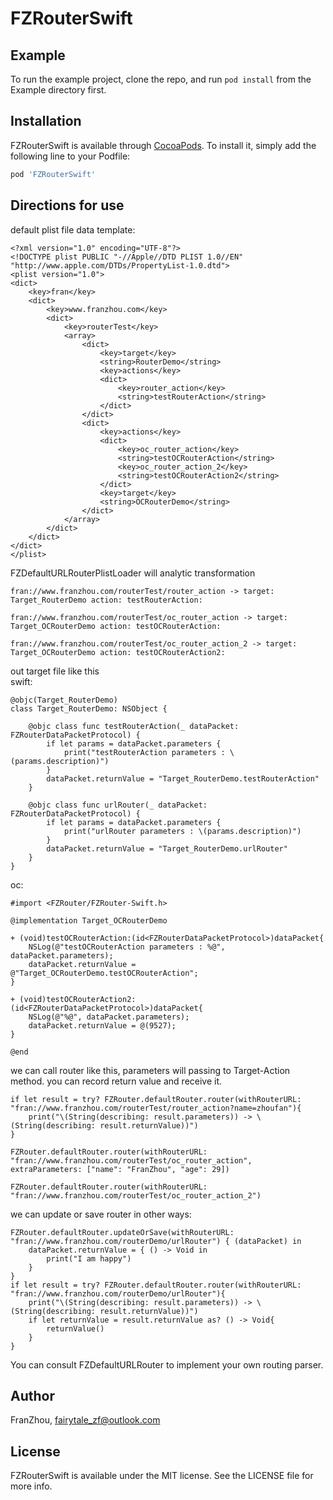 # FZRouterSwift

<!--
[![CI Status](https://img.shields.io/travis/FranZhou/FZRouterSwift.svg?style=flat)](https://travis-ci.org/FranZhou/FZRouterSwift)
[![Version](https://img.shields.io/cocoapods/v/FZRouterSwift.svg?style=flat)](https://cocoapods.org/pods/FZRouterSwift)
[![License](https://img.shields.io/cocoapods/l/FZRouterSwift.svg?style=flat)](https://cocoapods.org/pods/FZRouterSwift)
[![Platform](https://img.shields.io/cocoapods/p/FZRouterSwift.svg?style=flat)](https://cocoapods.org/pods/FZRouterSwift)
-->

## Example

To run the example project, clone the repo, and run `pod install` from the Example directory first.


## Installation

FZRouterSwift is available through [CocoaPods](https://cocoapods.org). To install
it, simply add the following line to your Podfile:

```ruby
pod 'FZRouterSwift'
```

## Directions for use

default plist file data template:
```
<?xml version="1.0" encoding="UTF-8"?>
<!DOCTYPE plist PUBLIC "-//Apple//DTD PLIST 1.0//EN" "http://www.apple.com/DTDs/PropertyList-1.0.dtd">
<plist version="1.0">
<dict>
    <key>fran</key>
    <dict>
        <key>www.franzhou.com</key>
        <dict>
            <key>routerTest</key>
            <array>
                <dict>
                    <key>target</key>
                    <string>RouterDemo</string>
                    <key>actions</key>
                    <dict>
                        <key>router_action</key>
                        <string>testRouterAction</string>
                    </dict>
                </dict>
                <dict>
                    <key>actions</key>
                    <dict>
                        <key>oc_router_action</key>
                        <string>testOCRouterAction</string>
                        <key>oc_router_action_2</key>
                        <string>testOCRouterAction2</string>
                    </dict>
                    <key>target</key>
                    <string>OCRouterDemo</string>
                </dict>
            </array>
        </dict>
    </dict>
</dict>
</plist>
```

FZDefaultURLRouterPlistLoader will analytic transformation 
```
fran://www.franzhou.com/routerTest/router_action -> target: Target_RouterDemo action: testRouterAction:

fran://www.franzhou.com/routerTest/oc_router_action -> target: Target_OCRouterDemo action: testOCRouterAction:

fran://www.franzhou.com/routerTest/oc_router_action_2 -> target: Target_OCRouterDemo action: testOCRouterAction2:
```

out target file like this  
swift:
```
@objc(Target_RouterDemo)
class Target_RouterDemo: NSObject {

    @objc class func testRouterAction(_ dataPacket: FZRouterDataPacketProtocol) {
        if let params = dataPacket.parameters {
            print("testRouterAction parameters : \(params.description)")
        }
        dataPacket.returnValue = "Target_RouterDemo.testRouterAction"
    }
    
    @objc class func urlRouter(_ dataPacket: FZRouterDataPacketProtocol) {
        if let params = dataPacket.parameters {
            print("urlRouter parameters : \(params.description)")
        }
        dataPacket.returnValue = "Target_RouterDemo.urlRouter"
    }
}
```

oc:
```
#import <FZRouter/FZRouter-Swift.h>

@implementation Target_OCRouterDemo

+ (void)testOCRouterAction:(id<FZRouterDataPacketProtocol>)dataPacket{
    NSLog(@"testOCRouterAction parameters : %@", dataPacket.parameters);
    dataPacket.returnValue = @"Target_OCRouterDemo.testOCRouterAction";
}

+ (void)testOCRouterAction2:(id<FZRouterDataPacketProtocol>)dataPacket{
    NSLog(@"%@", dataPacket.parameters);
    dataPacket.returnValue = @(9527);
}

@end
```

we can call router like this, parameters will passing to Target-Action method. you can record return value and receive it.
```
if let result = try? FZRouter.defaultRouter.router(withRouterURL: "fran://www.franzhou.com/routerTest/router_action?name=zhoufan"){
    print("\(String(describing: result.parameters)) -> \(String(describing: result.returnValue))")
}

FZRouter.defaultRouter.router(withRouterURL: "fran://www.franzhou.com/routerTest/oc_router_action", extraParameters: ["name": "FranZhou", "age": 29])

FZRouter.defaultRouter.router(withRouterURL: "fran://www.franzhou.com/routerTest/oc_router_action_2")
```

we can update or save router in other ways:
```
FZRouter.defaultRouter.updateOrSave(withRouterURL: "fran://www.franzhou.com/routerDemo/urlRouter") { (dataPacket) in
    dataPacket.returnValue = { () -> Void in
        print("I am happy")
    }
}
if let result = try? FZRouter.defaultRouter.router(withRouterURL: "fran://www.franzhou.com/routerDemo/urlRouter"){
    print("\(String(describing: result.parameters)) -> \(String(describing: result.returnValue))")
    if let returnValue = result.returnValue as? () -> Void{
        returnValue()
    }
}
```

You can consult FZDefaultURLRouter to implement your own routing parser.


## Author

FranZhou, fairytale_zf@outlook.com

## License

FZRouterSwift is available under the MIT license. See the LICENSE file for more info.
